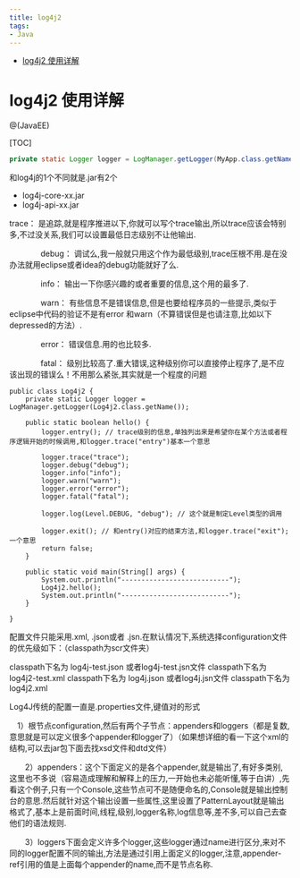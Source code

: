 ```yaml
---
title: log4j2
tags:
- Java
---
```

<!-- TOC -->

- [log4j2 使用详解](#log4j2-使用详解)

<!-- /TOC -->
# log4j2 使用详解

@(JavaEE)


[TOC]

```java
private static Logger logger = LogManager.getLogger(MyApp.class.getName());
```

和log4j的1个不同就是.jar有2个

* log4j-core-xx.jar
* log4j-api-xx.jar


trace： 是追踪,就是程序推进以下,你就可以写个trace输出,所以trace应该会特别多,不过没关系,我们可以设置最低日志级别不让他输出.

　　　　debug： 调试么,我一般就只用这个作为最低级别,trace压根不用.是在没办法就用eclipse或者idea的debug功能就好了么.

　　　　info： 输出一下你感兴趣的或者重要的信息,这个用的最多了.

　　　　warn： 有些信息不是错误信息,但是也要给程序员的一些提示,类似于eclipse中代码的验证不是有error 和warn（不算错误但是也请注意,比如以下depressed的方法）.

　　　　error： 错误信息.用的也比较多.

　　　　fatal： 级别比较高了.重大错误,这种级别你可以直接停止程序了,是不应该出现的错误么！不用那么紧张,其实就是一个程度的问题

```
public class Log4j2 {
	private static Logger logger = LogManager.getLogger(Log4j2.class.getName());

	public static boolean hello() {
		logger.entry(); // trace级别的信息,单独列出来是希望你在某个方法或者程序逻辑开始的时候调用,和logger.trace("entry")基本一个意思

		logger.trace("trace");
		logger.debug("debug");
		logger.info("info");
		logger.warn("warn");
		logger.error("error");
		logger.fatal("fatal");

		logger.log(Level.DEBUG, "debug"); // 这个就是制定Level类型的调用

		logger.exit(); // 和entry()对应的结束方法,和logger.trace("exit");一个意思
		return false;
	}

	public static void main(String[] args) {
		System.out.println("---------------------------");
		Log4j2.hello();
		System.out.println("---------------------------");
	}

}
```

配置文件只能采用.xml, .json或者 .jsn.在默认情况下,系统选择configuration文件的优先级如下：（classpath为scr文件夹）

classpath下名为 log4j-test.json 或者log4j-test.jsn文件
classpath下名为 log4j2-test.xml
classpath下名为 log4j.json 或者log4j.jsn文件
classpath下名为 log4j2.xml

Log4J传统的配置一直是.properties文件,键值对的形式





　1）根节点configuration,然后有两个子节点：appenders和loggers（都是复数,意思就是可以定义很多个appender和logger了）（如果想详细的看一下这个xml的结构,可以去jar包下面去找xsd文件和dtd文件）

　　2）appenders：这个下面定义的是各个appender,就是输出了,有好多类别,这里也不多说（容易造成理解和解释上的压力,一开始也未必能听懂,等于白讲）,先看这个例子,只有一个Console,这些节点可不是随便命名的,Console就是输出控制台的意思.然后就针对这个输出设置一些属性,这里设置了PatternLayout就是输出格式了,基本上是前面时间,线程,级别,logger名称,log信息等,差不多,可以自己去查他们的语法规则.

　　3）loggers下面会定义许多个logger,这些logger通过name进行区分,来对不同的logger配置不同的输出,方法是通过引用上面定义的logger,注意,appender-ref引用的值是上面每个appender的name,而不是节点名称.